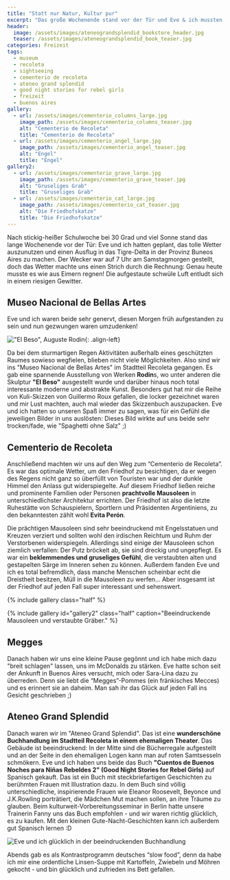 ```yaml
---
title: "Statt nur Natur, Kultur pur"
excerpt: "Das große Wochenende stand vor der Tür und Eve & ich mussten wetterbedingt unsere Pläne ändern ... statt im Tigre-Delta waren wir im Museum, auf dem Friedhof in Recoleta und in einer beeindruckenden Buchhandlung."
header:
  image: /assets/images/ateneograndsplendid_bookstore_header.jpg
  teaser: /assets/images/ateneograndsplendid_book_teaser.jpg
categories: Freizeit
tags:
  - museum
  - recoleta
  - sightseeing
  - cementerio de recoleta
  - ateneo grand splendid
  - good night stories for rebel girls
  - freizeit
  - buenos aires
gallery:
  - url: /assets/images/cementerio_columns_large.jpg
    image_path: /assets/images/cementerio_columns_teaser.jpg
    alt: "Cementerio de Recoleta"
    title: "Cementerio de Recoleta"
  - url: /assets/images/cementerio_angel_large.jpg
    image_path: /assets/images/cementerio_angel_teaser.jpg
    alt: "Engel"
    title: "Engel"
gallery2:
  - url: /assets/images/cementerio_grave_large.jpg
    image_path: /assets/images/cementerio_grave_teaser.jpg
    alt: "Gruseliges Grab"
    title: "Gruseliges Grab"
  - url: /assets/images/cementerio_cat_large.jpg
    image_path: /assets/images/cementerio_cat_teaser.jpg
    alt: "Die Friedhofskatze"
    title: "Die Friedhofskatze"
---
```


Nach stickig-heißer Schulwoche bei 30 Grad und viel Sonne stand das lange Wochenende vor der Tür: Eve und ich hatten geplant, das tolle Wetter auszunutzen und einen Ausflug in das Tigre-Delta in der Provinz Buneos Aires zu machen. Der Wecker war auf 7 Uhr am Samstagmorgen gestellt, doch das Wetter machte uns einen Strich durch die Rechnung: Genau heute musste es wie aus Eimern regnen! Die aufgestaute schwüle Luft entludt sich in einem riesigen Gewitter.

## Museo Nacional de Bellas Artes

Eve und ich waren beide sehr genervt, diesen Morgen früh aufgestanden zu sein und nun gezwungen waren umzudenken!

!["El Beso", Auguste Rodin]({{"/assets/images/museum_beso_small.jpg"}}){: .align-left}

Da bei dem sturmartigen Regen Aktivitäten außerhalb eines geschützten Raumes sowieso wegfielen, blieben nicht viele Möglichkeiten.
Also sind wir ins "Museo Nacional de Bellas Artes" im Stadtteil Recoleta gegangen. Es gab eine spannende Ausstellung von Werken **Rodin**s, wo unter anderen die Skulptur **"El Beso"** ausgestellt wurde und darüber hinaus noch total interessante moderne und abstrakte Kunst. Besonders gut hat mir die Reihe von Kuli-Skizzen von Guillermo Roux gefallen, die locker gezeichnet waren und mir Lust machten, auch mal wieder das Skizzenbuch auszupacken. Eve und ich hatten so unseren Spaß immer zu sagen, was für ein Gefühl die jeweiligen Bilder in uns auslösten: Dieses Bild wirkte auf uns beide sehr trocken/fade, wie "Spaghetti ohne Salz" ;)

## Cementerio de Recoleta

Anschließend machten wir uns auf den Weg zum “Cementerio de Recoleta”. Es war das optimale Wetter, um den Friedhof zu besichtigen, da er wegen des Regens nicht ganz so überfüllt von Touristen war und der dunkle Himmel den Anlass gut widerspiegelte. Auf diesem Friedhof ließen reiche und prominente Familien oder Personen **prachtvolle Mausoleen** in unterschiedlichster Architektur errichten. Der Friedhof ist also die letzte Ruhestätte von Schauspielern, Sportlern und Präsidenten Argentiniens, zu den bekanntesten zählt wohl **Evita Perón**.

Die prächtigen Mausoleen sind sehr beeindruckend mit Engelsstatuen und Kreuzen verziert und sollten wohl den irdischen Reichtum und Ruhm der Verstorbenen widerspiegeln. Allerdings sind einige der Mausoleen schon ziemlich verfallen: Der Putz bröckelt ab, sie sind dreckig und ungepflegt. Es war ein **beklemmendes und gruseliges Gefühl**, die verstaubten alten und gestapelten Särge im Inneren sehen zu können. Außerdem fanden Eve und ich es total befremdlich, dass manche Menschen scheinbar echt die Dreistheit besitzen, Müll in die Mausoleen zu werfen... Aber insgesamt ist der Friedhof auf jeden Fall super interessant und sehenswert.

{% include gallery class="half" %}

{% include gallery id="gallery2" class="half" caption="Beeindruckende Mausoleen und verstaubte Gräber." %}

## Megges

Danach haben wir uns eine kleine Pause gegönnt und ich habe mich dazu "breit schlagen" lassen, uns im McDonalds zu stärken. Eve hatte schon seit der Ankunft in Buenos Aires versucht, mich oder Sara-Lina dazu zu überreden. Denn sie liebt die “Megges”-Pommes (ein fränkisches Mecces) und es erinnert sie an daheim. Man sah ihr das Glück auf jeden Fall ins Gesicht geschrieben ;)

## Ateneo Grand Splendid

Danach waren wir im "Ateneo Grand Splendid". Das ist eine **wunderschöne Buchhandlung im Stadtteil  Recoleta in einem ehemaligen Theater**. Das Gebäude ist beeindruckend: In der Mitte sind die Bücherregale aufgestellt und an der Seite in den ehemaligen Logen kann man auf roten Samtsesseln schmökern. Eve und ich haben uns beide das Buch **"Cuentos de Buenos Noches para Niñas Rebeldes 2" (Good Night Stories for Rebel Girls)** auf Spanisch gekauft. Das ist ein Buch mit steckbriefartigen Geschichten zu berühmten Frauen mit Illustration dazu. In dem Buch sind völlig unterschiedliche, inspirierende Frauen wie Eleanor Roosevelt, Beyonce und J.K.Rowling porträtiert, die Mädchen Mut machen sollen, an ihre Träume zu glauben. Beim kulturweit-Vorbereitungsseminar in Berlin hatte unsere Trainerin Fanny uns das Buch empfohlen - und wir waren richtig glücklich, es zu kaufen. Mit den kleinen Gute-Nacht-Geschichten kann ich außerdem gut Spanisch lernen :D

![Eve und ich glücklich in der beeindruckenden Buchhandlung]({{"/assets/images/ateneograndsplendid_book_large.jpg"}})

Abends gab es als Kontrastprogramm deutsches “slow food”, denn da habe ich mir eine ordentliche Linsen-Suppe mit Kartoffeln, Zwiebeln und Möhren gekocht - und bin glücklich und zufrieden ins Bett gefallen.
